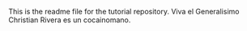 This is the readme file for the tutorial repository.
Viva el Generalisimo
Christian Rivera es un cocainomano.
